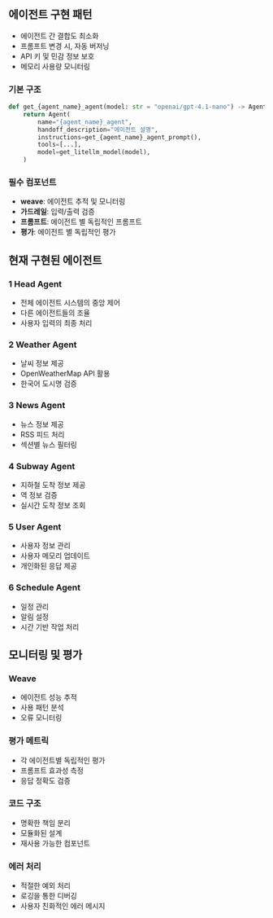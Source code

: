 ##  에이전트 구현 패턴
- 에이전트 간 결합도 최소화
- 프롬프트 변경 시, 자동 버저닝
- API 키 및 민감 정보 보호
- 메모리 사용량 모니터링

### 기본 구조
```python
def get_{agent_name}_agent(model: str = "openai/gpt-4.1-nano") -> Agent:
    return Agent(
        name="{agent_name}_agent",
        handoff_description="에이전트 설명",
        instructions=get_{agent_name}_agent_prompt(),
        tools=[...],
        model=get_litellm_model(model),
    )
```

### 필수 컴포넌트
- **weave**: 에이전트 추적 및 모니터링
- **가드레일**: 입력/출력 검증
- **프롬프트**: 에이전트 별 독립적인 프롬프트
- **평가**: 에이전트 별 독립적인 평가


## 현재 구현된 에이전트

### 1 Head Agent
- 전체 에이전트 시스템의 중앙 제어
- 다른 에이전트들의 조율
- 사용자 입력의 최종 처리

### 2 Weather Agent
- 날씨 정보 제공
- OpenWeatherMap API 활용
- 한국어 도시명 검증

### 3 News Agent
- 뉴스 정보 제공
- RSS 피드 처리
- 섹션별 뉴스 필터링

### 4 Subway Agent
- 지하철 도착 정보 제공
- 역 정보 검증
- 실시간 도착 정보 조회

### 5 User Agent
- 사용자 정보 관리
- 사용자 메모리 업데이트
- 개인화된 응답 제공

### 6 Schedule Agent
- 일정 관리
- 알림 설정
- 시간 기반 작업 처리

## 모니터링 및 평가

### Weave 
- 에이전트 성능 추적
- 사용 패턴 분석
- 오류 모니터링

### 평가 메트릭
- 각 에이전트별 독립적인 평가
- 프롬프트 효과성 측정
- 응답 정확도 검증

### 코드 구조
- 명확한 책임 분리
- 모듈화된 설계
- 재사용 가능한 컴포넌트

### 에러 처리
- 적절한 예외 처리
- 로깅을 통한 디버깅
- 사용자 친화적인 에러 메시지


